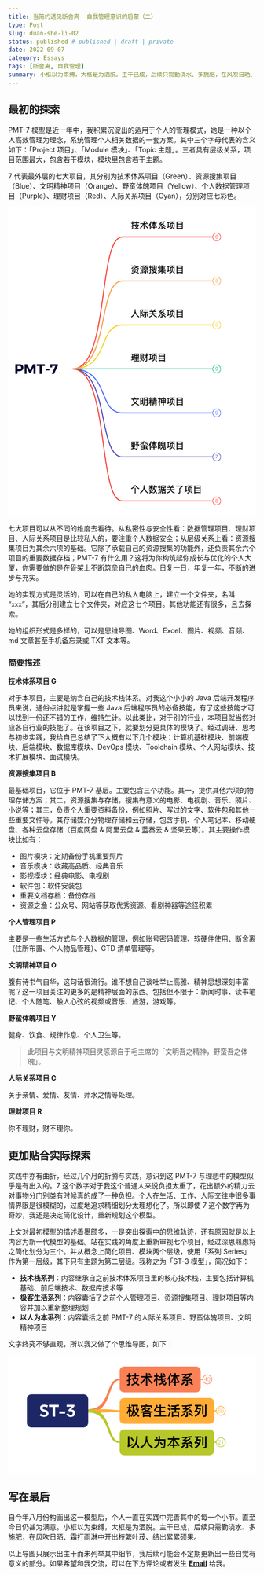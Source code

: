 ```yaml
---
title: 当简约遇见断舍离——自我管理意识的启蒙（二）
type: Post
slug: duan-she-li-02
status: published # published | draft | private
date: 2022-09-07
category: Essays
tags: [断舍离, 自我管理]
summary: 小框以为束缚，大框是为洒脱。主干已成，后续只需勤浇水、多施肥，在风吹日晒、霜打雨淋中开出枝繁叶茂、结出累累硕果。
---
```


## 最初的探索

PMT-7 模型是近一年中，我积累沉淀出的适用于个人的管理模式，她是一种以个人高效管理为理念，系统管理个人相关数据的一套方案。其中三个字母代表的含义如下：「Project 项目」、「Module 模块」、「Topic 主题」。三者具有层级关系，项目范围最大，包含若干模块，模块里包含若干主题。

7 代表最外层的七大项目，其分别为技术体系项目（Green）、资源搜集项目（Blue）、文明精神项目（Orange）、野蛮体魄项目（Yellow）、个人数据管理项目（Purple）、理财项目（Red）、人际关系项目（Cyan），分别对应七彩色。

![PMT-7](./pmt-7.png)

七大项目可以从不同的维度去看待。从私密性与安全性看：数据管理项目、理财项目、人际关系项目是比较私人的，要注重个人数据安全；从层级关系上看：资源搜集项目为其余六项的基础。它除了承载自己的资源搜集的功能外，还负责其余六个项目的重要数据存档；PMT-7 有什么用？这将为你构筑起你成长与优化的个人大厦，你需要做的是在骨架上不断筑垒自己的血肉。日复一日，年复一年，不断的进步与充实。

她的实现方式是灵活的，可以在自己的私人电脑上，建立一个文件夹，名叫 “`xxx`”，其后分别建立七个文件夹，对应这七个项目。其他功能还有很多，且去探索。

她的组织形式是多样的，可以是思维导图、Word、Excel、图片、视频、音频、md 文章甚至手机备忘录或 TXT 文本等。

### 简要描述

**技术体系项目 G**

对于本项目，主要是纳含自己的技术栈体系。对我这个小小的 Java 后端开发程序员来说，通俗点讲就是掌握一些 Java 后端程序员的必备技能，有了这些技能才可以找到一份还不错的工作，维持生计。以此类比，对于别的行业，本项目就当然对应各自行业的技能了。在该项目之下，就要划分更具体的模块了。经过调研、思考与初步实践，我给自己总结了下大概有以下几个模块：计算机基础模块、前端模块、后端模块、数据库模块、DevOps 模块、Toolchain 模块、个人网站模块、技术扩展模块、面试模块。

**资源搜集项目 B**

最基础项目，它位于 PMT-7 基层。主要包含三个功能。其一，提供其他六项的物理存储方案；其二，资源搜集与存储，搜集有意义的电影、电视剧、音乐、照片、小说等；其三，负责个人重要资料备份，例如照片、写过的文字、软件包和其他一些重要文件等。其存储媒介分物理存储和云存储，包含手机、个人笔记本、移动硬盘、各种云盘存储（百度网盘 & 阿里云盘 & 蓝奏云 & 坚果云等）。其主要操作模块比如有：

- 图片模块：定期备份手机重要照片
- 音乐模块：收藏高品质、经典音乐
- 影视模块：经典电影、电视剧
- 软件包：软件安装包
- 重要文档存档：备份存档
- 资源之渔：公众号、网站等获取优秀资源、看剧神器等途径积累

**个人管理项目 P**

主要是一些生活方式与个人数据的管理，例如账号密码管理、软硬件使用、断舍离（住所布置、个人物品管理）、GTD 清单管理等。

**文明精神项目 O**

腹有诗书气自华，这句话很流行。谁不想自己谈吐举止高雅、精神思想深刻丰富呢？这一项目关注的更多的是精神层面的东西。包括但不限于：新闻时事、读书笔记、个人随笔、触人心弦的视频或音乐、旅游，游戏等。

**野蛮体魄项目 Y**

健身、饮食、规律作息、个人卫生等。

> 此项目与文明精神项目灵感源自于毛主席的「文明吾之精神，野蛮吾之体魄」。

**人际关系项目 C**

关于亲情、爱情、友情、萍水之情等处理。

**理财项目 R**

你不理财，财不理你。

## 更加贴合实际探索

实践中亦有曲折，经过几个月的折腾与实践，意识到这 PMT-7 与理想中的模型似乎是有出入的。7 这个数字对于我这个普通人来说负担太重了，花出额外的精力去对事物分门别类有时候真的成了一种负担。个人在生活、工作、人际交往中很多事情界限是很模糊的，过度地追求精细划分太理想化了。所以即使 7 这个数字再为奇妙，我还是决定简化设计，重新规划这个模型。

上文对最初模型的描述着墨颇多，一是突出探索中的思维轨迹，还有原因就是以上内容为新一代模型的基础。站在实践的角度上重新审视七个项目，经过深思熟虑将之简化划分为三个。并从概念上简化项目、模块两个层级，使用「系列 Series」作为第一层级，其下只有主题为第二层级。我称之为「ST-3 模型」，简况如下：

- **技术栈系列**：内容继承自之前技术体系项目里的核心技术栈，主要包括计算机基础、前后端技术、数据库技术等
- **极客生活系列**：内容囊括了之前个人管理项目、资源搜集项目、理财项目等内容并加以重新整理规划
- **以人为本系列**：内容囊括之前 PMT-7 的人际关系项目、野蛮体魄项目、文明精神项目

文字终究不够直观，所以我又做了个思维导图，如下：

![st-3.png](./st-3.png)

## 写在最后

自今年八月份构画出这一模型后，个人一直在实践中完善其中的每一个小节。直至今日仍甚为满意。小框以为束缚，大框是为洒脱。主干已成，后续只需勤浇水、多施肥，在风吹日晒、霜打雨淋中开出枝繁叶茂、结出累累硕果。

以上导图只展示出主干而未列举其中细节，我后续可能会不定期更新出一些自觉有意义的部分。如果希望和我交流，可以在下方评论或者发生 [**Email**](mailto:ikangjia.cn@outlook.com) 给我。